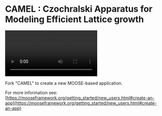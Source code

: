 CAMEL : Czochralski Apparatus for Modeling Efficient Lattice growth
=====

<video src = "renders/Si_circular_heating_render.mp4" controls> </video>

Fork "CAMEL" to create a new MOOSE-based application.

For more information see: [https://mooseframework.org/getting_started/new_users.html#create-an-app](https://mooseframework.org/getting_started/new_users.html#create-an-app)
